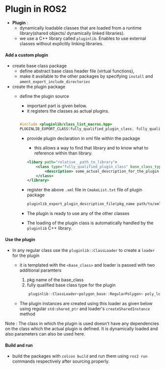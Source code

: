 # Plugin in ROS2

- **Plugin** : 
    - dynamically loadable classes that are loaded from a runtime library(shared objects/ dynamically linked libraries).
    - we use a C++ library called `pluginlib`. Enables to use external classes without explicitly linking libraries.


#### Add a custom plugin 

- create base class package 
    - define abstract base class header file (virtual functions),
    - make it available to the other packages by specifying `install` and `ament_export_include_directories` 
- create the plugin package
    - define the plugin source
        - important part is given below.  
        - it registers the classes as actual plugins.
        ```cpp

        #include <pluginlib/class_list_macros.hpp>
        PLUGINLIB_EXPORT_CLASS(fully_qualified_plugin_class, fully_qualified_base_class)
        ```

        - provide plugin declaration in xml file within the package
            - this allows a way to find that library and to know what to reference within than library. 

            ```xml
            <libary path="relative__path_to_library">
                <class type="fully_qualified_plugin_class" base_class_type="fully_qualified_base_class">
                    <description> some_actual_description_for_the_plugin </description>
                </class>
            </library>
            ```

        - register the above `.xml` file in `CmakeList.txt` file of plugin package
            ```txt
            pluginlib_export_plugin_description_file(pkg_name path/to/xml_file)
            ```

        - The plugin is ready to use any of the other classes 
        - The loading of the plugin class is automatically handled by the `pluginlib` C++ library.

#### Use the plugin 

- In any regular class use the `pluginlib::ClassLoader` to create a `loader` for the plugin 
    - it is templated with the `<base_class>` and loader is passed with two additional paramters 
        1. pkg name of the base_class
        2. fully qualified base class type for the plugin 

        ```cpp
            pluginlib::ClassLoader<polygon_base::RegularPolygon> poly_loader("polygon_base", "polygon_base::RegularPolygon");
        ```

    - The plugin instances are created using this loader as given below using regular `std:shared_ptr` and loader's `createSharedInstance` method

Note : 
    The class in which the plugin is used doesn't have any dependencies on the class which the actual plugin is defined. It is dynamically loaded and also parameters can also be used here.

#### Build and run 

- build the packages with `colcon build` and run them using `ros2 run` commands respectively after sourcing properly.
